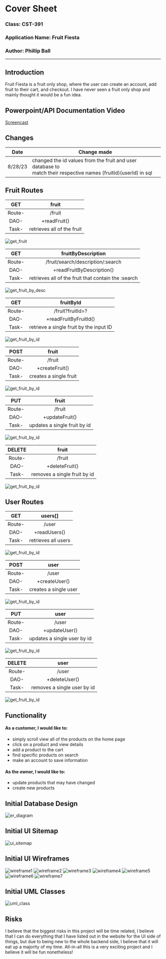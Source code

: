 # Cover Sheet

### Class: CST-391
### Application Name: Fruit Fiesta
### Author: Phillip Ball


---
## Introduction

Fruit Fiesta is a fruit only shop, where the user can create an account, add fruit to their cart, and checkout. I have never seen a fruit only shop and mainly thought it would be a fun idea. 

## Powerpoint/API Documentation Video

[Screencast](https://www.youtube.com/watch?v=H2ZXxgh3xb4)

## Changes

|Date|Change made|
|:-------:|----------------------------------|
|8/28/23|changed the id values from the fruit and user database to <br>match their respective names (fruitId)(userId) in sql|


## Fruit Routes

|GET|fruit|
|:-------:|:----------------------------------:|
|Route-|/fruit|
|DAO-|+readFruit()|
|Task-|retrieves all of the fruit|

![get_fruit](docs/get_fruit.png)

|GET|fruitByDescription|
|:-------:|:----------------------------------:|
|Route-|/fruit/search/description/:search|
|DAO-|+readFruitByDescription()|
|Task-|retrieves all of the fruit that contain the :search|

![get_fruit_by_desc](docs/get_fruit_by_desc.png)

|GET|fruitById|
|:-------:|:----------------------------------:|
|Route-|/fruit?fruitId=?|
|DAO-|+readFruitByFruitId()|
|Task-|retrieve a single fruit by the input ID|

![get_fruit_by_id](docs/get_fruit_by_id.png)

|POST|fruit|
|:-------:|:----------------------------------:|
|Route-|/fruit|
|DAO-|+createFruit()|
|Task-|creates a single fruit|

![get_fruit_by_id](docs/post_fruit.png)

|PUT|fruit|
|:-------:|:----------------------------------:|
|Route-|/fruit|
|DAO-|+updateFruit()|
|Task-|updates a single fruit by id|

![get_fruit_by_id](docs/put_fruit.png)

|DELETE|fruit|
|:-------:|:----------------------------------:|
|Route-|/fruit|
|DAO-|+deleteFruit()|
|Task-|removes a single fruit by id|

![get_fruit_by_id](docs/delete_fruit.png)

## User Routes

|GET|users[]|
|:-------:|:----------------------------------:|
|Route-|/user|
|DAO-|+readUsers()|
|Task-|retrieves all users|

![get_fruit_by_id](docs/get_user.png)

|POST|user|
|:-------:|:----------------------------------:|
|Route-|/user|
|DAO-|+createUser()|
|Task-|creates a single user|

![get_fruit_by_id](docs/post_user.png)

|PUT|user|
|:-------:|:----------------------------------:|
|Route-|/user|
|DAO-|+updateUser()|
|Task-|updates a single user by id|

![get_fruit_by_id](docs/put_user.png)

|DELETE|user|
|:-------:|:----------------------------------:|
|Route-|/user|
|DAO-|+deleteUser()|
|Task-|removes a single user by id|

![get_fruit_by_id](docs/delete_user.png)

## Functionality

<h4>As a customer, I would like to:</h4>

- simply scroll view all of the products on the home page
- click on a product and view details
- add a product to the cart
- find specific products on search
- make an account to save information

<h4>As the owner, I would like to:</h4>

- update products that may have changed 
- create new products 

## Initial Database Design

![er_diagram](docs/er_diagram.png)

## Initial UI Sitemap

![ui_sitemap](docs/ui_sitemap.png)

## Initial UI Wireframes

![wireframe1](docs/wirefram_ui1.png)
![wireframe2](docs/wirefram_ui2.png)
![wireframe3](docs/wirefram_ui3.png)
![wireframe4](docs/wirefram_ui4.png)
![wireframe5](docs/wirefram_ui5.png)
![wireframe6](docs/wirefram_ui6.png)
![wireframe7](docs/wirefram_ui7.png)

## Initial UML Classes

![uml_class](docs/uml_class.png)

## Risks

I believe that the biggest risks in this project will be time related, I believe that I can do everything that I have listed out in the website for the UI side of things, but due to being new to the whole backend side, I believe that it will eat up a majority of my time. All-in-all this is a very exciting project and I believe it will be fun nonetheless! 